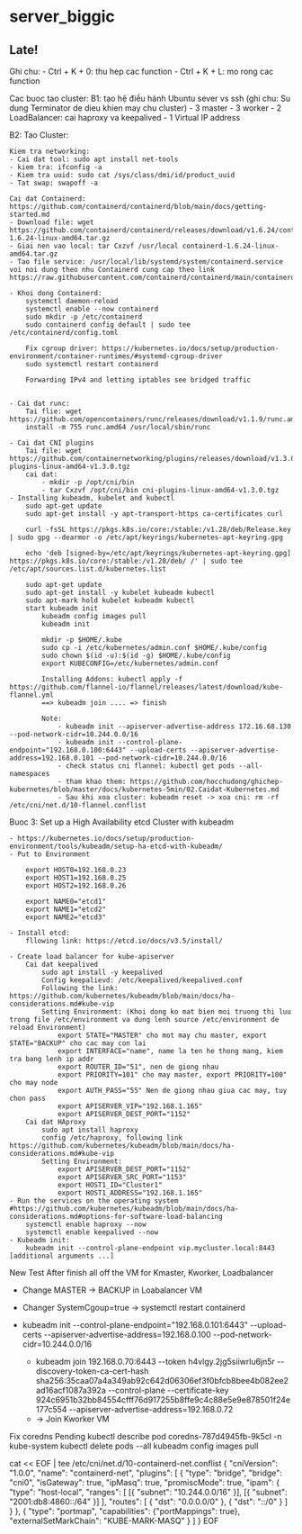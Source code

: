 # server_biggic
Late!
------------------------------------
Ghi chu:
    - Ctrl + K + 0: thu hep cac function
    - Ctrl + K + L: mo rong cac function

Cac buoc tao cluster:
B1: tạo hệ điều hành Ubuntu sever vs ssh (ghi chu: Su dung Terminator de dieu khien may chu cluster)
    - 3 master
    - 3 worker
    - 2 LoadBalancer: cai haproxy va keepalived
    - 1 Virtual IP address

B2: Tao Cluster:

    Kiem tra networking:
    - Cai dat tool: sudo apt install net-tools
    - kiem tra: ifconfig -a
    - Kiem tra uuid: sudo cat /sys/class/dmi/id/product_uuid
    - Tat swap: swapoff -a

    Cai dat Containerd: https://github.com/containerd/containerd/blob/main/docs/getting-started.md
    - Download file: wget https://github.com/containerd/containerd/releases/download/v1.6.24/containerd-1.6.24-linux-amd64.tar.gz
    - Giai nen vao local: tar Cxzvf /usr/local containerd-1.6.24-linux-amd64.tar.gz
    - Tao file service: /usr/local/lib/systemd/system/containerd.service voi noi dung theo nhu Containerd cung cap theo link
    https://raw.githubusercontent.com/containerd/containerd/main/containerd.service

    - Khoi dong Containerd:
        systemctl daemon-reload
        systemctl enable --now containerd
        sudo mkdir -p /etc/containerd
        sudo containerd config default | sudo tee /etc/containerd/config.toml

        Fix cgroup driver: https://kubernetes.io/docs/setup/production-environment/container-runtimes/#systemd-cgroup-driver
        sudo systemctl restart containerd

        Forwarding IPv4 and letting iptables see bridged traffic

    
    - Cai dat runc:
        Tai flie: wget https://github.com/opencontainers/runc/releases/download/v1.1.9/runc.amd64
        install -m 755 runc.amd64 /usr/local/sbin/runc

    - Cai dat CNI plugins
        Tai file: wget https://github.com/containernetworking/plugins/releases/download/v1.3.0/cni-plugins-linux-amd64-v1.3.0.tgz
        cai dat:
            - mkdir -p /opt/cni/bin
            - tar Cxzvf /opt/cni/bin cni-plugins-linux-amd64-v1.3.0.tgz
    - Installing kubeadm, kubelet and kubectl
        sudo apt-get update
        sudo apt-get install -y apt-transport-https ca-certificates curl

        curl -fsSL https://pkgs.k8s.io/core:/stable:/v1.28/deb/Release.key | sudo gpg --dearmor -o /etc/apt/keyrings/kubernetes-apt-keyring.gpg

        echo 'deb [signed-by=/etc/apt/keyrings/kubernetes-apt-keyring.gpg] https://pkgs.k8s.io/core:/stable:/v1.28/deb/ /' | sudo tee /etc/apt/sources.list.d/kubernetes.list

        sudo apt-get update
        sudo apt-get install -y kubelet kubeadm kubectl
        sudo apt-mark hold kubelet kubeadm kubectl
        start kubeadm init
            kubeadm config images pull
            kubeadm init

            mkdir -p $HOME/.kube
            sudo cp -i /etc/kubernetes/admin.conf $HOME/.kube/config
            sudo chown $(id -u):$(id -g) $HOME/.kube/config
            export KUBECONFIG=/etc/kubernetes/admin.conf

            Installing Addons: kubectl apply -f https://github.com/flannel-io/flannel/releases/latest/download/kube-flannel.yml
            ==> kubeadm join .... => finish

            Note: 
                - kubeadm init --apiserver-advertise-address 172.16.68.130 --pod-network-cidr=10.244.0.0/16
                - kubeadm init --control-plane-endpoint="192.168.0.100:6443" --upload-certs --apiserver-advertise-address=192.168.0.101 --pod-network-cidr=10.244.0.0/16
                - check status cni flannel: kubectl get pods --all-namespaces
                - tham khao them: https://github.com/hocchudong/ghichep-kubernetes/blob/master/docs/kubernetes-5min/02.Caidat-Kubernetes.md
                - Sau khi xoa cluster: kubeadm reset -> xoa cni: rm -rf /etc/cni/net.d/10-flannel.conflist

Buoc 3: Set up a High Availability etcd Cluster with kubeadm

    - https://kubernetes.io/docs/setup/production-environment/tools/kubeadm/setup-ha-etcd-with-kubeadm/
    - Put to Environment

        export HOST0=192.168.0.23
        export HOST1=192.168.0.25
        export HOST2=192.168.0.26

        export NAME0="etcd1"
        export NAME1="etcd2"
        export NAME2="etcd3"

    - Install etcd:
        fllowing link: https://etcd.io/docs/v3.5/install/

    - Create load balancer for kube-apiserver
        Cai dat keepalived
            sudo apt install -y keepalived
            Config keepalievd: /etc/keepalived/keepalived.conf
            Following the link: https://github.com/kubernetes/kubeadm/blob/main/docs/ha-considerations.md#kube-vip
            Setting Environment: (Khoi dong ko mat bien moi truong thi luu trong file /etc/environment va dung lenh source /etc/environment de reload Environment)
                export STATE="MASTER" cho mot may chu master, export STATE="BACKUP" cho cac may con lai
                export INTERFACE="name", name la ten he thong mang, kiem tra bang lenh ip addr
                export ROUTER_ID="51", nen de giong nhau
                export PRIORITY=101" cho may master, export PRIORITY=100" cho may node
                export AUTH_PASS="55" Nen de giong nhau giua cac may, tuy chon pass
                export APISERVER_VIP="192.168.1.165"
                export APISERVER_DEST_PORT="1152" 
        Cai dat HAproxy
            sudo apt install haproxy
            config /etc/haproxy, following link https://github.com/kubernetes/kubeadm/blob/main/docs/ha-considerations.md#kube-vip
            Setting Environment:
                export APISERVER_DEST_PORT="1152"
                export APISERVER_SRC_PORT="1153"
                export HOST1_ID="Cluster1"
                export HOST1_ADDRESS="192.168.1.165"
    - Run the services on the operating system #https://github.com/kubernetes/kubeadm/blob/main/docs/ha-considerations.md#options-for-software-load-balancing
        systemctl enable haproxy --now
        systemctl enable keepalived --now
    - Kubeadm init:
        kubeadm init --control-plane-endpoint vip.mycluster.local:8443 [additional arguments ...]
New Test
After finish all off the VM for Kmaster, Kworker, Loadbalancer

- Change MASTER -> BACKUP in Loabalancer VM
- Changer SystemCgoup=true -> systemctl restart containerd
- kubeadm init --control-plane-endpoint="192.168.0.101:6443" --upload-certs --apiserver-advertise-address=192.168.0.100 --pod-network-cidr=10.244.0.0/16

    - kubeadm join 192.168.0.70:6443 --token h4vlgy.2jg5siiwrlu6jn5r --discovery-token-ca-cert-hash sha256:35caa07a4a349ab92c642d06306ef3f0bfcb8bee4b082ee2ad16acf1087a392a --control-plane --certificate-key 924c6951b32bb84554cfff76d917255b8ffe9c4c88e5e9e878501f24e177c554 --apiserver-advertise-address=192.168.0.72
    - -> Join Kworker VM

Fix coredns Pending
    kubectl describe pod coredns-787d4945fb-9k5cl -n kube-system
    kubectl delete pods --all
    kubeadm config images pull

cat << EOF | tee /etc/cni/net.d/10-containerd-net.conflist
{
 "cniVersion": "1.0.0",
 "name": "containerd-net",
 "plugins": [
   {
     "type": "bridge",
     "bridge": "cni0",
     "isGateway": true,
     "ipMasq": true,
     "promiscMode": true,
     "ipam": {
       "type": "host-local",
       "ranges": [
         [{
           "subnet": "10.244.0.0/16"
         }],
         [{
           "subnet": "2001:db8:4860::/64"
         }]
       ],
       "routes": [
         { "dst": "0.0.0.0/0" },
         { "dst": "::/0" }
       ]
     }
   },
   {
     "type": "portmap",
     "capabilities": {"portMappings": true},
     "externalSetMarkChain": "KUBE-MARK-MASQ"
   }
 ]
}
EOF
